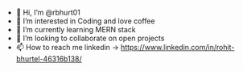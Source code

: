 - 👋 Hi, I’m @rbhurt01
- 👀 I’m interested in Coding and love coffee
- 🌱 I’m currently learning MERN stack
- 💞️ I’m looking to collaborate on open projects
- 📫 How to reach me linkedin -> https://www.linkedin.com/in/rohit-bhurtel-46316b138/

<!---
rbhurt01/rbhurt01 is a ✨ special ✨ repository because its `README.md` (this file) appears on your GitHub profile.
You can click the Preview link to take a look at your changes.
--->
